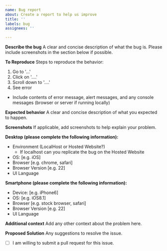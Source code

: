 ```yaml
---
name: Bug report
about: Create a report to help us improve
title: ''
labels: bug
assignees: ''

---
```


**Describe the bug**
A clear and concise description of what the bug is. Please include screenshots in the section below if possible.

**To Reproduce**
Steps to reproduce the behavior:
1. Go to '...'
2. Click on '....'
3. Scroll down to '....'
4. See error
 - Include contents of error message, alert messages, and any console messages (browser or server if running locally)

**Expected behavior**
A clear and concise description of what you expected to happen.

**Screenshots**
If applicable, add screenshots to help explain your problem.

<!-- You can erase the section (Desktop/Smartphone) that does not apply. -->

**Desktop (please complete the following information):**
- Environment (LocalHost or Hosted Website?)
    - If localhost can you replicate the bug on the Hosted Website
- OS: [e.g. iOS]
 - Browser [e.g. chrome, safari]
 - Browser Version [e.g. 22]
 - UI Language

**Smartphone (please complete the following information):**
 - Device: [e.g. iPhone6]
 - OS: [e.g. iOS8.1]
 - Browser [e.g. stock browser, safari]
 - Browser Version [e.g. 22]
 - UI Language

**Additional context**
Add any other context about the problem here.

**Proposed Solution**
Any suggestions to resolve the issue.

- [ ] I am willing to submit a pull request for this issue.
